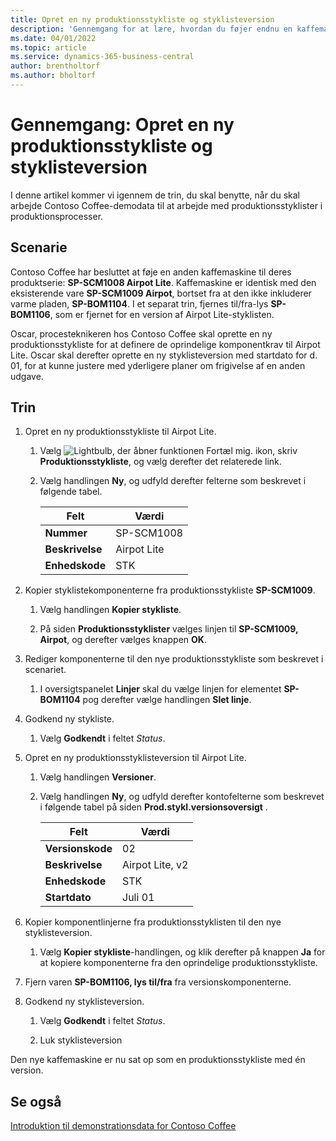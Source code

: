 ```yaml
---
title: Opret en ny produktionsstykliste og styklisteversion
description: 'Gennemgang for at lære, hvordan du føjer endnu en kaffemaskine til contoso Coffes produktlinje i Business central.'
ms.date: 04/01/2022
ms.topic: article
ms.service: dynamics-365-business-central
author: brentholtorf
ms.author: bholtorf
---
```

# Gennemgang: Opret en ny produktionsstykliste og styklisteversion

I denne artikel kommer vi igennem de trin, du skal benytte, når du skal arbejde Contoso Coffee-demodata til at arbejde med produktionsstyklister i produktionsprocesser.  

## Scenarie

Contoso Coffee har besluttet at føje en anden kaffemaskine til deres produktserie: **SP-SCM1008 Airpot Lite**. Kaffemaskine er identisk med den eksisterende vare **SP-SCM1009 Airpot**, bortset fra at den ikke inkluderer varme pladen, **SP-BOM1104**. I et separat trin, fjernes til/fra-lys **SP-BOM1106**, som er fjernet for en version af Airpot Lite-styklisten.

Oscar, procesteknikeren hos Contoso Coffee skal oprette en ny produktionsstykliste for at definere de oprindelige komponentkrav til Airpot Lite. Oscar skal derefter oprette en ny styklisteversion med startdato for d. 01, for at kunne justere med yderligere planer om frigivelse af en anden udgave.

## Trin

1. Opret en ny produktionsstykliste til Airpot Lite.

    1. Vælg ![Lightbulb, der åbner funktionen Fortæl mig.](../../media/ui-search/search_small.png "Fortæl mig, hvad du vil foretage dig") ikon, skriv **Produktionsstykliste**, og vælg derefter det relaterede link.  

    2. Vælg handlingen **Ny**, og udfyld derefter felterne som beskrevet i følgende tabel.  

        |Felt  |Værdi  |
        |---------|---------|
        |**Nummer** |SP-SCM1008|
        |**Beskrivelse** |Airpot Lite|
        |**Enhedskode**|STK  |

2. Kopier styklistekomponenterne fra produktionsstykliste **SP-SCM1009**.

    1. Vælg handlingen **Kopier stykliste**.

    2. På siden **Produktionsstyklister** vælges linjen til **SP-SCM1009, Airpot**, og derefter vælges knappen **OK**.

3. Rediger komponenterne til den nye produktionsstykliste som beskrevet i scenariet.

    1. I oversigtspanelet **Linjer** skal du vælge linjen for elementet **SP-BOM1104** pog derefter vælge handlingen **Slet linje**.  

4. Godkend ny stykliste.  

    1. Vælg **Godkendt** i feltet *Status*.  

5. Opret en ny produktionsstyklisteversion til Airpot Lite.

    1. Vælg handlingen **Versioner**.

    2. Vælg handlingen **Ny**, og udfyld derefter kontofelterne som beskrevet i følgende tabel på siden **Prod.stykl.versionsoversigt** .  

        |Felt  |Værdi  |
        |---------|---------|
        |**Versionskode** |02|
        |**Beskrivelse** |Airpot Lite, v2|
        |**Enhedskode**|STK  |  
        |**Startdato**|Juli 01  |  

6. Kopier komponentlinjerne fra produktionsstyklisten til den nye styklisteversion.

    1. Vælg **Kopier stykliste**-handlingen, og klik derefter på knappen **Ja** for at kopiere komponenterne fra den oprindelige produktionsstykliste.

7. Fjern varen **SP-BOM1106, lys til/fra** fra versionskomponenterne.

8. Godkend ny styklisteversion.

    1. Vælg **Godkendt** i feltet *Status*.  

    2. Luk styklisteversion

Den nye kaffemaskine er nu sat op som en produktionsstykliste med én version.  

## Se også

[Introduktion til demonstrationsdata for Contoso Coffee](../contoso-coffee-intro.md)  
